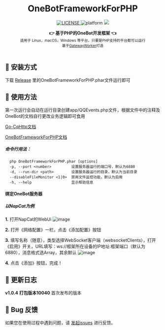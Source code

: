 <center>

<h1 align="center">OneBotFrameworkForPHP</h1>

<p align="center">
  <a href="LICENSE">
    <img src="https://img.shields.io/badge/license-MIT-lightgrey.svg" alt="LICENSE">
  </a>
  <img src="https://img.shields.io/badge/Platform-Windows%20%7C%20Mac%20%7C%20Linux-red.svg" alt="platform">
  <a href="https://github.com/budingxiaocai" title="点击访问">
    <img src="https://img.shields.io/badge/Author-%E5%B8%83%E4%B8%81%E5%B0%8F%E6%89%8D-blue.svg">
  </a>
</p>

<div align="center">
  <strong>👉 基于PHP的OneBot开发框架 👈</strong><br>
  <sub>适用于 Linux，macOS，Windows 等平台，只要是PHP支持的平台都可以运行</sub><br/>
  <sub>基于<a href="https://github.com/walkor/GatewayWorker">GatewayWorker</a>打造</sub>
</div>
</center><br>

## 💽 安装方式
下载 [Release](https://github.com/budingxiaocai/releases/latest) 里的OneBotFrameworkForPHP.phar文件运行即可

## 🎨 使用方法
第一次运行会自动在运行目录创建app/QQEvents.php文件，根据文件中的注释及OneBot的文档自行更改业务逻辑即可食用

[Go-CqHttp文档](https://docs.go-cqhttp.org)

[OneBotFrameworkForPHP文档](https://github.com/budingxiaocai/OneBotFrameworkForPHP/wiki)
##### 命令行用法：
```
  php OneBotFrameworkForPHP.phar [options]
  -p, --port <number>         设置服务器运行的端口号，默认为6880
  -d, --run-dir <path>        设置服务器运行的目录，默认为当前目录
  --disableFileMonitor <1|0>  禁用文件监控功能，默认为启用
  -h, --help                  显示帮助信息
```

#### 绑定OneBot服务器
##### 以NapCat为例

**1.** 打开NapCat的WebUi
![image](https://github.com/user-attachments/assets/8e34410e-a6fc-4d13-98e7-febd30e42d17)

**2.** 打开《网络配置》一栏，点击《添加配置》按钮

**3.** 填写名称（随意），类型选择WebSocket客户端（websocketClients），打开《启用》开关，URL填写：ws://框架所在设备的IP地址:框架端口（默认为6880），消息格式选Array，其余默认
![image](https://github.com/user-attachments/assets/a3ce64ce-67b2-4a47-b8d0-b3281f6e992b)

**4.** 点击《添加》按钮，完成！


## 📝 更新日志

**v1.0.4** **打包版本10040** 首次发布的版本
## 🐞 Bug 反馈

如果您在使用过程中遇到问题，请 [发起issues](https://github.com/budingxiaocai/OneBotFrameworkForPHP/issues) 进行反馈。
